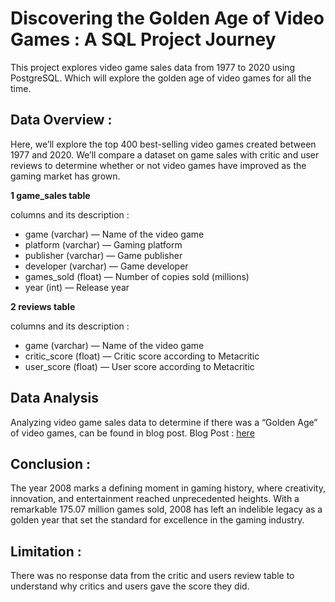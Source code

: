 # Discovering the Golden Age of Video Games : A SQL Project Journey
This project explores video game sales data from 1977 to 2020 using PostgreSQL. Which will explore the golden age of video games for all the time.

## Data Overview :
Here, we’ll explore the top 400 best-selling video games created between 1977 and 2020. We’ll compare a dataset on game sales with critic and user reviews to determine whether or not video games have improved as the gaming market has grown.

**1 game_sales table**

columns and its description : 
* game (varchar) — Name of the video game
* platform (varchar) — Gaming platform
* publisher (varchar) — Game publisher
* developer (varchar) — Game developer
* games_sold (float) — Number of copies sold (millions)
* year (int) — Release year

**2 reviews table**

columns and its description : 
* game (varchar) — Name of the video game
* critic_score (float) — Critic score according to Metacritic
* user_score (float) — User score according to Metacritic

## Data Analysis 

Analyzing video game sales data to determine if there was a “Golden Age” of video games, can be found in blog post. 
Blog Post : [here](https://medium.com/@poojapatel26/discovering-the-golden-age-of-video-games-a-sql-project-journey-7b57acdbd488)

## Conclusion :

The year 2008 marks a defining moment in gaming history, where creativity, innovation, and entertainment reached unprecedented heights. With a remarkable 175.07 million games sold, 2008 has left an indelible legacy as a golden year that set the standard for excellence in the gaming industry.

## Limitation :
There was no response data from the critic and users review table to understand why critics and users gave the score they did. 

